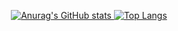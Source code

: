 <p align="center">
  <a href="https://github.com/ZiyangQian">
    <img src="https://github-readme-stats.vercel.app/api?username=ZiyangQian" alt="Anurag's GitHub stats">
  </a>
  <a href="https://github.com/anuraghazra/github-readme-stats">
    <img src="https://github-readme-stats.vercel.app/api/top-langs/?username=ZiyangQian&layout=compact" alt="Top Langs">
  </a>
</p>
